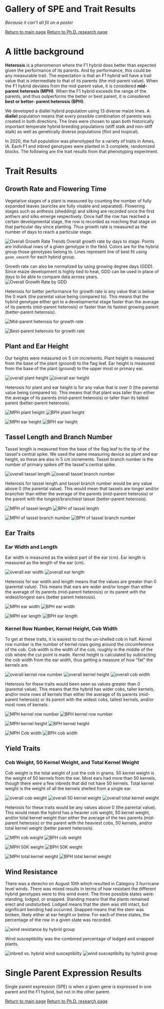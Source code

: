 # Gallery of SPE and Trait Results
_Because it can't all fit on a poster_

[Return to main page](https://snodgras.github.io/)
[Return to Ph.D. research page](../PhDresearch.md)

# A little background

**Heterosis** is a phenomenon where the F1 hybrid does better than expected given the performance of its parents. 
And by performance, this could be any measurable trait. 
The expectation is that an F1 hybrid will have a trait value that is intermediate to that of its parents (the mid-parent value). 
When the F1 hybrid deviates from the mid-parent value, it is considered **mid-parent heterosis (MPH)**. 
When the F1 hybrid exceeds the range of the parents, and thus outperforms the better or best parent, it is considered **best or better- parent heterosis (BPH)**.

We developed a diallel hybrid population using 13 diverse maize lines. 
A **diallel** population means that every possible combination of parents was created in both directions. 
The lines were chosen to span both historically important temperate hybrid breeding populations (stiff stalk and non-stiff stalk) as well as genetically diverse populations (flint and tropical). 

In 2020, the full population was phenotyped for a variety of traits in Ames, IA. 
Each F1 and inbred genotypes were planted in 3 complete, randomized blocks. 
The following are the trait results from that phenotyping experiment. 

# Trait Results
## Growth Rate and Flowering Time

Vegetative stages of a plant is measured by counting the number of fully expanded leaves (auricles are fully visable and separated).
Flowering stages such as anthesis (shedding) and silking are recorded once the first anthers and silks emerge respectively.
Once half the row has reached a certain developmental stage, the row is recorded as reaching that stage on that particular day since planting.
Thus growth rate is measured as the number of days to reach a particular stage. 

![Overall Growth Rate Trends](OverallGrowthTrends_2020.png)
Overall growth rate by days to stage. 
Points are individual rows of a given genotype in the field. 
Colors are for the hybrid group those genotypes belong to. 
Lines represent line of best fit using `geom_smooth` for each hybrid group. 

Growth rate can also be normalized by using growing degree days (GDD). 
Since maize development is highly tied to heat, GDD can be used in place of days to be able to compare data across years. 
![Overall Growth Rate by GDD](GrowthRate.GDD.heatmap.png)

Heterosis for better performance for growth rate is any value that is below the 0 mark (the parental value being compared to). 
This means that the hybrid genotype either got to a developmental stage faster than the average of its parents (mid-parent heterosis) or faster than its fastest growing parent (better-parent heterosis). 

![Mid-parent heterosis for growth rate](midparentheterosis_GrowthRate_2020.png)

![Best-parent heterosis for growth rate](Bestparentheterosis_growthrate_2020.png)

## Plant and Ear Height
Our heights were measured on 5 cm increments. Plant height is measured from the base of the plant (ground) to the flag leaf. Ear height is measured from the base of the plant (ground) to the upper most or primary ear. 

![overall plant height](plantHeight.box-violinplot.lettered.png)
![overall ear height](earHeight.box-violinplot.lettered.png)

Heterosis for plant and ear height is for any value that is over 0 (the parental value being compared to). 
This means that that plant was taller than either the average of its parents (mid-parent heterosis) or taller than its tallest parent (better-parent heterosis).

![MPH plant height](mph.plantHeight.box-violinplot.lettered.png)
![BPH plant height](bph.plantHeight.box-violinplot.lettered.png)

![MPH ear height](mph.earHeight.box-violinplot.lettered.png)
![BPH ear height](bph.earHeight.box-violinplot.lettered.png)
 

## Tassel Length and Branch Number

Tassel length is measured from the base of the flag leaf to the tip of the tassel's central spike. 
We used the same measuring device as plant and ear height, so these are also in 5 cm increments. 
Tassel branch number is the number of primary spikes off the tassel's central spike. 

![overall tassel length](tassellength.violin.labeled.png)
![overall tassel branch number](tasselbranchnumber.violin.labeled.png)

Heterosis for tassel length and tassel branch number would be any value above 0 (the parental value). This would mean that tassels are longer and/or branchier than either the average of the parents (mid-parent heterosis) or the parent with the longest/branchiest tassel (better-parent heterosis).

![MPH of tassel length](tassellength.mph.violin.labeled.png)
![BPH of tassel length](tassellength.bph.violin.labeled.png)

![MPH of tassel branch number](tasselbranchnumber.mph.violin.labeled.png)
![BPH of tassel branch number](tasselbranchnumber.bph.violin.labeled.png)

## Ear Traits
### Ear Width and Length

Ear width is measured as the widest part of the ear (cm). 
Ear length is measured as the length of the ear (cm). 

![overall ear width](earwidth.box-violinplot.lettered.png)
![overall ear length](earlength.box-violinplot.lettered.png)

Heterosis for ear width and length means that the values are greater than 0 (parental value). This means that ears are wider and/or longer than either the average of its parents (mid-parent heterosis) or its parent with the widest/longest ears (better parent heterosis). 

![MPH ear width](mph.earwidth.box-violinplot.lettered.png)
![BPH ear width](bph.earwidth.box-violinplot.lettered.png)

![MPH ear length](mph.earlength.box-violinplot.lettered.png)
![BPH ear length](bph.earlength.box-violinplot.lettered.png)

### Kernel Row Number, Kernel Height, Cob Width

To get at these traits, it is easiest to cut the un-shelled cob in half. 
Kernel row number is the number of kernel rows going around the circumference of the cob. 
Cob width is the width of the cob, roughly in the middle of the cob where the cut point is made. 
Kernel height is calculated by subtracting the cob width from the ear width, thus getting a measure of how "fat" the kernels are. 

![overall kernel row number](kernelrownumber.box-violinplot.lettered.png)
![overall kernel height](kernelheight.box-violinplot.lettered.png)
![overall cob width](cobwidth.box-violinplot.lettered.png)

Heterosis for these traits would been seen as values greater than 0 (parental value). This means that the hybrid has wider cobs, taller kernels, and/or more rows of kernels than either the average of its parents (mid-parent heterosis) or its parent with the widest cobs, tallest kernels, and/or most rows of kernels. 

![MPH kernel row number](mph.kernelrownumber.box-violinplot.lettered.png)
![BPH kernel row number](bph.kernelrownumber.box-violinplot.lettered.png)

![MPH kernel height](mph.kernelheight.box-violinplot.lettered.png)
![BPH kernel height](bph.kernelheight.box-violinplot.lettered.png)

![MPH Cob width](mph.cobwidth.box-violinplot.lettered.png)
![BPH cob width](bph.cobwidth.box-violinplot.lettered.png)

## Yield Traits
### Cob Weight, 50 Kernel Weight, and Total Kernel Weight

Cob weight is the total weight of just the cob in grams. 
50 kernel weight is the weight of 50 kernels from the ear. 
Most ears had more than 50 kernels, though there were a few inbreds that did not have 50 kernels. 
Total kernel weight is the weight of all the kernels shelled from a single ear. 

![overall cob weight](cobweight.box-violinplot.lettered.png)
![overall 50 kernel weight](fiftykernelweight.box-violinplot.lettered.png)
![overall total kernel weight](totalkernelweight.box-jitterplot.lettered.png)

Heterosis for these traits would be any values above 0 (the parental value). This would mean the hybrid has a heavier cob weight, 50 kernel weight, and/or total kernel weight than either the average of the two parents (mid-parent heterosis) or the parent with the heaviest cobs, 50 kernels, and/or total kernel weight (better parent heterosis). 

![MPH cob weight](mph.cobweight.box-violinplot.lettered.png)
![BPH cob weight](bph.cobweight.box-violinplot.lettered.png)

![MPH 50K weight](mph.fiftykernelweight.box-violinplot.lettered.png)
![BPH 50K weight](bph.fiftykernelweight.box-violinplot.lettered.png)

![MPH total kernel weight](mph.totalkernelweight.box-violinplot.lettered.png)
![BPH total kernel weight](bph.totalkernelweight.box-violinplot.lettered.png)

## Wind Resistance

There was a derecho on August 10th which resulted in Category 3 hurricane level winds. 
There was mixed results in terms of how resistant the different hybrid genotypes were to this wind event. 
The three possible states were: standing, lodged, or snapped. 
Standing means that the plants remained erect and undisturbed. 
Lodged means that the stem was still intact, but significant bending had occurred. 
Snapped means that the stem was broken, likely either at ear height or below. 
For each of these states, the percentage of the row in a given state was recorded. 

![wind resistance by hybrid group](windresistance_density.HybridGroup.png)

Wind susceptibility was the combined percentage of lodged and snapped plants. 

![inbred vs. hybrid wind susceptibilty](windresistance_density_windsuscept.inbredvhybrid.png)
![wind susceptibilty by hybrid group](windresistance_density_windsuscept.HybridGroup.png)

# Single Parent Expression Results
Single parent expression (SPE) is when a given gene is expressed in one parent and the F1 hybrid, but not in the other parent.

[Return to main page](https://snodgras.github.io/)
[Return to Ph.D. research page](../PhDresearch.md)
